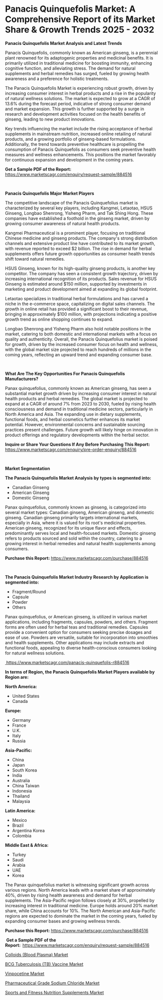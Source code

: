 <p><h1>Panacis Quinquefolis Market: A Comprehensive Report of its Market Share & Growth Trends 2025 - 2032</h1></p><p><strong>Panacis Quinquefolis Market Analysis and Latest Trends</strong></p>
<p><p>Panacis Quinquefolis, commonly known as American ginseng, is a perennial plant renowned for its adaptogenic properties and medicinal benefits. It is primarily utilized in traditional medicine for boosting immunity, enhancing cognitive function, and alleviating stress. The demand for natural supplements and herbal remedies has surged, fueled by growing health awareness and a preference for holistic treatments.</p><p>The Panacis Quinquefolis Market is experiencing robust growth, driven by increasing consumer interest in herbal products and a rise in the popularity of natural wellness solutions. The market is expected to grow at a CAGR of 13.6% during the forecast period, indicative of strong consumer demand and market expansion. This growth is further supported by a surge in research and development activities focused on the health benefits of ginseng, leading to new product innovations.</p><p>Key trends influencing the market include the rising acceptance of herbal supplements in mainstream nutrition, increased online retailing of natural products, and a growing portfolio of ginseng-based formulations. Additionally, the trend towards preventive healthcare is propelling the consumption of Panacis Quinquefolis as consumers seek preventive health measures and wellness enhancements. This positions the market favorably for continuous expansion and development in the coming years.</p></p>
<p><strong>Get a Sample PDF of the Report:&nbsp;</strong> <a href="https://www.marketscagr.com/enquiry/request-sample/884516?utm_campaign=1932&utm_medium=2&utm_source=Github&utm_content=ia&utm_term=09032025&utm_id=panacis-quinquefolis">https://www.marketscagr.com/enquiry/request-sample/884516</a></p>
<p>&nbsp;</p>
<p><strong>Panacis Quinquefolis Major Market Players</strong></p>
<p><p>The competitive landscape of the Panacis Quinquefolius market is characterized by several key players, including Kangmei, Letaotao, HSUS Ginseng, Longbao Shenrong, Yisheng Pharm, and Tak Shing Hong. These companies have established a foothold in the ginseng market, driven by growing consumer awareness of natural health products.</p><p>Kangmei Pharmaceutical is a prominent player, focusing on traditional Chinese medicine and ginseng products. The company's strong distribution channels and extensive product line have contributed to its market growth, with revenue reported to exceed $2 billion. The rise in demand for herbal supplements offers future growth opportunities as consumer health trends shift toward natural remedies.</p><p>HSUS Ginseng, known for its high-quality ginseng products, is another key competitor. The company has seen a consistent growth trajectory, driven by increasing international recognition of its products. Sales revenue for HSUS Ginseng is estimated around $150 million, supported by investments in marketing and product development aimed at expanding its global footprint.</p><p>Letaotao specializes in traditional herbal formulations and has carved a niche in the e-commerce space, capitalizing on digital sales channels. The growth in online retail has provided a significant boost to their revenue, bringing in approximately $100 million, with projections indicating a positive growth trend as online shopping continues to expand.</p><p>Longbao Shenrong and Yisheng Pharm also hold notable positions in the market, catering to both domestic and international markets with a focus on quality and authenticity. Overall, the Panacis Quinquefolius market is poised for growth, driven by the increased consumer focus on health and wellness, with the global market size projected to reach hundreds of millions in the coming years, reflecting an upward trend and expanding consumer base.</p></p>
<p>&nbsp;</p>
<p><strong>What Are The Key Opportunities For Panacis Quinquefolis Manufacturers?</strong></p>
<p><p>Panax quinquefolius, commonly known as American ginseng, has seen a substantial market growth driven by increasing consumer interest in natural health products and herbal remedies. The global market is projected to expand at a CAGR of around 7% from 2023 to 2030, fueled by rising health consciousness and demand in traditional medicine sectors, particularly in North America and Asia. The expanding use in dietary supplements, functional foods, and herbal cosmetics further enhances its market potential. However, environmental concerns and sustainable sourcing practices present challenges. Future growth will likely hinge on innovation in product offerings and regulatory developments within the herbal sector.</p></p>
<p><strong>Inquire or Share Your Questions If Any Before Purchasing This Report:</strong> <a href="https://www.marketscagr.com/enquiry/pre-order-enquiry/884516?utm_campaign=1932&utm_medium=2&utm_source=Github&utm_content=ia&utm_term=09032025&utm_id=panacis-quinquefolis">https://www.marketscagr.com/enquiry/pre-order-enquiry/884516</a></p>
<p>&nbsp;</p>
<p><strong>Market Segmentation</strong></p>
<p><strong>The Panacis Quinquefolis Market Analysis by types is segmented into:</strong></p>
<p><ul><li>Canadian Ginseng</li><li>American Ginseng</li><li>Domestic Ginseng</li></ul></p>
<p><p>Panax quinquefolius, commonly known as ginseng, is categorized into several market types: Canadian ginseng, American ginseng, and domestic ginseng. Canadian ginseng primarily targets international markets, especially in Asia, where it is valued for its root's medicinal properties. American ginseng, recognized for its unique flavor and effects, predominantly serves local and health-focused markets. Domestic ginseng refers to products sourced and sold within the country, catering to a growing interest in herbal remedies and natural health supplements among consumers.</p></p>
<p><strong>Purchase this Report:&nbsp;</strong><a href="https://www.marketscagr.com/purchase/884516?utm_campaign=1932&utm_medium=2&utm_source=Github&utm_content=ia&utm_term=09032025&utm_id=panacis-quinquefolis">https://www.marketscagr.com/purchase/884516</a></p>
<p>&nbsp;</p>
<p><strong>The Panacis Quinquefolis Market Industry Research by Application is segmented into:</strong></p>
<p><ul><li>Fragment/Round</li><li>Capsule</li><li>Powder</li><li>Others</li></ul></p>
<p><p>Panax quinquefolius, or American ginseng, is utilized in various market applications, including fragments, capsules, powders, and others. Fragment forms are often used for herbal teas and traditional remedies. Capsules provide a convenient option for consumers seeking precise dosages and ease of use. Powders are versatile, suitable for incorporation into smoothies and health supplements. Other applications may include extracts and functional foods, appealing to diverse health-conscious consumers looking for natural wellness solutions.</p></p>
<p><a href="https://www.marketscagr.com/panacis-quinquefolis-r884516?utm_campaign=1932&utm_medium=2&utm_source=Github&utm_content=ia&utm_term=09032025&utm_id=panacis-quinquefolis">&nbsp;https://www.marketscagr.com/panacis-quinquefolis-r884516</a></p>
<p><strong>In terms of Region, the Panacis Quinquefolis Market Players available by Region are:</strong></p>
<p>
    <p> <strong> North America: </strong>
        <ul>
            <li>United States</li>
            <li>Canada</li>
        </ul>
        </p> 
    <p> <strong> Europe: </strong>
        <ul>
            <li>Germany</li>
            <li>France</li>
            <li>U.K.</li>
            <li>Italy</li>
            <li>Russia</li>
        </ul>
        </p> 
    <p> <strong> Asia-Pacific: </strong>
        <ul>
            <li>China</li>
            <li>Japan</li>
            <li>South Korea</li>
            <li>India</li>
            <li>Australia</li>
            <li>China Taiwan</li>
            <li>Indonesia</li>
            <li>Thailand</li>
            <li>Malaysia</li>
        </ul>
        </p> 
    <p> <strong> Latin America: </strong>
        <ul>
            <li>Mexico</li>
            <li>Brazil</li>
            <li>Argentina Korea</li>
            <li>Colombia</li>
        </ul>
        </p> 
    <p> <strong> Middle East & Africa: </strong>
        <ul>
            <li>Turkey</li>
            <li>Saudi</li>
            <li>Arabia</li>
            <li>UAE</li>
            <li>Korea</li>
        </ul>
    </p>
    </p>
<p><p>The Panax quinquefolius market is witnessing significant growth across various regions. North America leads with a market share of approximately 40%, driven by rising health awareness and demand for herbal supplements. The Asia-Pacific region follows closely at 30%, propelled by increasing interest in traditional medicine. Europe holds around 20% market share, while China accounts for 10%. The North American and Asia-Pacific regions are expected to dominate the market in the coming years, fueled by expanding consumer bases and growing wellness trends.</p></p>
<p><strong>Purchase this Report: </strong><a href="https://www.marketscagr.com/purchase/884516?utm_campaign=1932&utm_medium=2&utm_source=Github&utm_content=ia&utm_term=09032025&utm_id=panacis-quinquefolis">https://www.marketscagr.com/purchase/884516</a></p>
<p>&nbsp;<strong>Get a Sample PDF of the Report:&nbsp;&nbsp;</strong><a href="https://www.marketscagr.com/enquiry/request-sample/884516?utm_campaign=1932&utm_medium=2&utm_source=Github&utm_content=ia&utm_term=09032025&utm_id=panacis-quinquefolis">https://www.marketscagr.com/enquiry/request-sample/884516</a></p>
<p><strong></strong></p>
<p><p><a href="https://github.com/hartsockdonnette82/Market-Research-Report-List-1/blob/main/colloids-blood-plasma-market.md?utm_campaign=1932&utm_medium=2&utm_source=Github&utm_content=ia&utm_term=09032025&utm_id=panacis-quinquefolis">Colloids (Blood Plasma) Market</a></p><p><a href="https://github.com/saaindosya/Market-Research-Report-List-1/blob/main/bcg-tuberculosis-tb-vaccine-market.md?utm_campaign=1932&utm_medium=2&utm_source=Github&utm_content=ia&utm_term=09032025&utm_id=panacis-quinquefolis">BCG Tuberculosis (TB) Vaccine Market</a></p><p><a href="https://github.com/dmitriyvo6rog/Market-Research-Report-List-1/blob/main/vinpocetine-market.md?utm_campaign=1932&utm_medium=2&utm_source=Github&utm_content=ia&utm_term=09032025&utm_id=panacis-quinquefolis">Vinpocetine Market</a></p><p><a href="https://github.com/penglatilles/Market-Research-Report-List-1/blob/main/pharmaceutical-grade-sodium-chloride-market.md?utm_campaign=1932&utm_medium=2&utm_source=Github&utm_content=ia&utm_term=09032025&utm_id=panacis-quinquefolis">Pharmaceutical Grade Sodium Chloride Market</a></p><p><a href="https://github.com/akaalahk/Market-Research-Report-List-1/blob/main/sports-and-fitness-nutrition-supplements-market.md?utm_campaign=1932&utm_medium=2&utm_source=Github&utm_content=ia&utm_term=09032025&utm_id=panacis-quinquefolis">Sports and Fitness Nutrition Supplements Market</a></p></p>